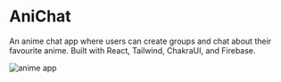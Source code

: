 # AniChat
An anime chat app where users can create groups and chat about their favourite anime. Built with React, Tailwind, ChakraUI, and Firebase.

![anime app](https://user-images.githubusercontent.com/105148555/206084611-84cee5a8-47cb-4f23-b515-b34d62301e80.PNG)
